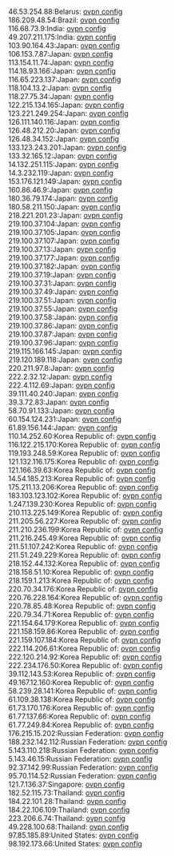 46.53.254.88:Belarus: [ovpn config](vpn/46_53_254_88.ovpn)  
186.209.48.54:Brazil: [ovpn config](vpn/186_209_48_54.ovpn)  
116.68.73.9:India: [ovpn config](vpn/116_68_73_9.ovpn)  
49.207.211.175:India: [ovpn config](vpn/49_207_211_175.ovpn)  
103.90.164.43:Japan: [ovpn config](vpn/103_90_164_43.ovpn)  
106.153.7.87:Japan: [ovpn config](vpn/106_153_7_87.ovpn)  
113.154.11.74:Japan: [ovpn config](vpn/113_154_11_74.ovpn)  
114.18.93.166:Japan: [ovpn config](vpn/114_18_93_166.ovpn)  
116.65.223.137:Japan: [ovpn config](vpn/116_65_223_137.ovpn)  
118.104.13.2:Japan: [ovpn config](vpn/118_104_13_2.ovpn)  
118.27.75.34:Japan: [ovpn config](vpn/118_27_75_34.ovpn)  
122.215.134.165:Japan: [ovpn config](vpn/122_215_134_165.ovpn)  
123.221.249.254:Japan: [ovpn config](vpn/123_221_249_254.ovpn)  
126.111.140.116:Japan: [ovpn config](vpn/126_111_140_116.ovpn)  
126.48.212.20:Japan: [ovpn config](vpn/126_48_212_20.ovpn)  
126.48.34.152:Japan: [ovpn config](vpn/126_48_34_152.ovpn)  
133.123.243.201:Japan: [ovpn config](vpn/133_123_243_201.ovpn)  
133.32.165.12:Japan: [ovpn config](vpn/133_32_165_12.ovpn)  
14.132.251.115:Japan: [ovpn config](vpn/14_132_251_115.ovpn)  
14.3.232.119:Japan: [ovpn config](vpn/14_3_232_119.ovpn)  
153.176.121.149:Japan: [ovpn config](vpn/153_176_121_149.ovpn)  
160.86.46.9:Japan: [ovpn config](vpn/160_86_46_9.ovpn)  
180.36.79.174:Japan: [ovpn config](vpn/180_36_79_174.ovpn)  
180.58.211.150:Japan: [ovpn config](vpn/180_58_211_150.ovpn)  
218.221.201.23:Japan: [ovpn config](vpn/218_221_201_23.ovpn)  
219.100.37.104:Japan: [ovpn config](vpn/219_100_37_104.ovpn)  
219.100.37.105:Japan: [ovpn config](vpn/219_100_37_105.ovpn)  
219.100.37.107:Japan: [ovpn config](vpn/219_100_37_107.ovpn)  
219.100.37.13:Japan: [ovpn config](vpn/219_100_37_13.ovpn)  
219.100.37.177:Japan: [ovpn config](vpn/219_100_37_177.ovpn)  
219.100.37.182:Japan: [ovpn config](vpn/219_100_37_182.ovpn)  
219.100.37.19:Japan: [ovpn config](vpn/219_100_37_19.ovpn)  
219.100.37.31:Japan: [ovpn config](vpn/219_100_37_31.ovpn)  
219.100.37.49:Japan: [ovpn config](vpn/219_100_37_49.ovpn)  
219.100.37.51:Japan: [ovpn config](vpn/219_100_37_51.ovpn)  
219.100.37.55:Japan: [ovpn config](vpn/219_100_37_55.ovpn)  
219.100.37.58:Japan: [ovpn config](vpn/219_100_37_58.ovpn)  
219.100.37.86:Japan: [ovpn config](vpn/219_100_37_86.ovpn)  
219.100.37.87:Japan: [ovpn config](vpn/219_100_37_87.ovpn)  
219.100.37.96:Japan: [ovpn config](vpn/219_100_37_96.ovpn)  
219.115.166.145:Japan: [ovpn config](vpn/219_115_166_145.ovpn)  
219.120.189.118:Japan: [ovpn config](vpn/219_120_189_118.ovpn)  
220.211.97.8:Japan: [ovpn config](vpn/220_211_97_8.ovpn)  
222.2.32.12:Japan: [ovpn config](vpn/222_2_32_12.ovpn)  
222.4.112.69:Japan: [ovpn config](vpn/222_4_112_69.ovpn)  
39.111.40.240:Japan: [ovpn config](vpn/39_111_40_240.ovpn)  
39.3.72.83:Japan: [ovpn config](vpn/39_3_72_83.ovpn)  
58.70.91.133:Japan: [ovpn config](vpn/58_70_91_133.ovpn)  
60.154.124.231:Japan: [ovpn config](vpn/60_154_124_231.ovpn)  
61.89.156.144:Japan: [ovpn config](vpn/61_89_156_144.ovpn)  
110.14.252.60:Korea Republic of: [ovpn config](vpn/110_14_252_60.ovpn)  
116.122.215.170:Korea Republic of: [ovpn config](vpn/116_122_215_170.ovpn)  
119.193.248.59:Korea Republic of: [ovpn config](vpn/119_193_248_59.ovpn)  
121.132.116.175:Korea Republic of: [ovpn config](vpn/121_132_116_175.ovpn)  
121.166.39.63:Korea Republic of: [ovpn config](vpn/121_166_39_63.ovpn)  
14.54.185.213:Korea Republic of: [ovpn config](vpn/14_54_185_213.ovpn)  
175.211.13.206:Korea Republic of: [ovpn config](vpn/175_211_13_206.ovpn)  
183.103.123.102:Korea Republic of: [ovpn config](vpn/183_103_123_102.ovpn)  
1.247.139.230:Korea Republic of: [ovpn config](vpn/1_247_139_230.ovpn)  
210.113.225.149:Korea Republic of: [ovpn config](vpn/210_113_225_149.ovpn)  
211.205.56.227:Korea Republic of: [ovpn config](vpn/211_205_56_227.ovpn)  
211.210.236.199:Korea Republic of: [ovpn config](vpn/211_210_236_199.ovpn)  
211.216.245.49:Korea Republic of: [ovpn config](vpn/211_216_245_49.ovpn)  
211.51.107.242:Korea Republic of: [ovpn config](vpn/211_51_107_242.ovpn)  
211.51.249.229:Korea Republic of: [ovpn config](vpn/211_51_249_229.ovpn)  
218.152.44.132:Korea Republic of: [ovpn config](vpn/218_152_44_132.ovpn)  
218.158.51.10:Korea Republic of: [ovpn config](vpn/218_158_51_10.ovpn)  
218.159.1.213:Korea Republic of: [ovpn config](vpn/218_159_1_213.ovpn)  
220.70.34.176:Korea Republic of: [ovpn config](vpn/220_70_34_176.ovpn)  
220.76.228.164:Korea Republic of: [ovpn config](vpn/220_76_228_164.ovpn)  
220.78.85.48:Korea Republic of: [ovpn config](vpn/220_78_85_48.ovpn)  
220.79.34.71:Korea Republic of: [ovpn config](vpn/220_79_34_71.ovpn)  
221.154.64.179:Korea Republic of: [ovpn config](vpn/221_154_64_179.ovpn)  
221.158.159.86:Korea Republic of: [ovpn config](vpn/221_158_159_86.ovpn)  
221.159.107.184:Korea Republic of: [ovpn config](vpn/221_159_107_184.ovpn)  
222.114.206.61:Korea Republic of: [ovpn config](vpn/222_114_206_61.ovpn)  
222.120.214.92:Korea Republic of: [ovpn config](vpn/222_120_214_92.ovpn)  
222.234.176.50:Korea Republic of: [ovpn config](vpn/222_234_176_50.ovpn)  
39.112.143.53:Korea Republic of: [ovpn config](vpn/39_112_143_53.ovpn)  
49.167.12.160:Korea Republic of: [ovpn config](vpn/49_167_12_160.ovpn)  
58.239.28.141:Korea Republic of: [ovpn config](vpn/58_239_28_141.ovpn)  
61.109.38.138:Korea Republic of: [ovpn config](vpn/61_109_38_138.ovpn)  
61.73.170.176:Korea Republic of: [ovpn config](vpn/61_73_170_176.ovpn)  
61.77.137.66:Korea Republic of: [ovpn config](vpn/61_77_137_66.ovpn)  
61.77.249.84:Korea Republic of: [ovpn config](vpn/61_77_249_84.ovpn)  
176.215.15.202:Russian Federation: [ovpn config](vpn/176_215_15_202.ovpn)  
188.232.142.112:Russian Federation: [ovpn config](vpn/188_232_142_112.ovpn)  
5.143.110.218:Russian Federation: [ovpn config](vpn/5_143_110_218.ovpn)  
5.143.46.15:Russian Federation: [ovpn config](vpn/5_143_46_15.ovpn)  
92.37.142.99:Russian Federation: [ovpn config](vpn/92_37_142_99.ovpn)  
95.70.114.52:Russian Federation: [ovpn config](vpn/95_70_114_52.ovpn)  
121.7.136.37:Singapore: [ovpn config](vpn/121_7_136_37.ovpn)  
182.52.115.73:Thailand: [ovpn config](vpn/182_52_115_73.ovpn)  
184.22.101.28:Thailand: [ovpn config](vpn/184_22_101_28.ovpn)  
184.22.106.109:Thailand: [ovpn config](vpn/184_22_106_109.ovpn)  
223.206.6.74:Thailand: [ovpn config](vpn/223_206_6_74.ovpn)  
49.228.100.68:Thailand: [ovpn config](vpn/49_228_100_68.ovpn)  
97.85.185.89:United States: [ovpn config](vpn/97_85_185_89.ovpn)  
98.192.173.66:United States: [ovpn config](vpn/98_192_173_66.ovpn)  
